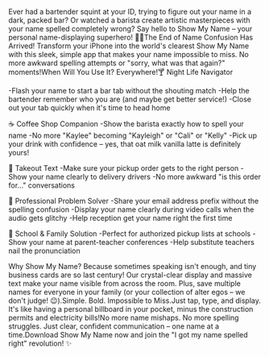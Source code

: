 Ever had a bartender squint at your ID, trying to figure out your name in a dark, packed bar? Or watched a barista create artistic masterpieces with your name spelled completely wrong? Say hello to Show My Name – your personal name-displaying superhero! 🦸‍♂️The End of Name Confusion Has Arrived! Transform your iPhone into the world's clearest Show My Name with this sleek, simple app that makes your name impossible to miss. No more awkward spelling attempts or "sorry, what was that again?" moments!When Will You Use It? Everywhere!🍸 Night Life Navigator

-Flash your name to start a bar tab without the shouting match
-Help the bartender remember who you are (and maybe get better service!)
-Close out your tab quickly when it's time to head home

☕️ Coffee Shop Companion
-Show the barista exactly how to spell your name
-No more "Kaylee" becoming "Kayleigh" or "Cali" or "Kelly"
-Pick up your drink with confidence – yes, that oat milk vanilla latte is definitely yours!

🥡 Takeout Text
-Make sure your pickup order gets to the right person
-Show your name clearly to delivery drivers
-No more awkward "is this order for..." conversations

💼 Professional Problem Solver
-Share your email address prefix without the spelling confusion
-Display your name clearly during video calls when the audio gets glitchy
-Help reception get your name right the first time

🏫 School & Family Solution
-Perfect for authorized pickup lists at schools
-Show your name at parent-teacher conferences
-Help substitute teachers nail the pronunciation

Why Show My Name? Because sometimes speaking isn't enough, and tiny business cards are so last century! Our crystal-clear display and massive text make your name visible from across the room. Plus, save multiple names for everyone in your family (or your collection of alter egos – we don't judge! 😉).Simple. Bold. Impossible to Miss.Just tap, type, and display. It's like having a personal billboard in your pocket, minus the construction permits and electricity bills!No more name mishaps. No more spelling struggles. Just clear, confident communication – one name at a time.Download Show My Name now and join the "I got my name spelled right" revolution! ✨
